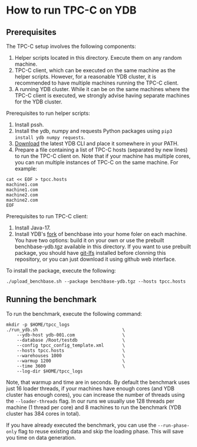 # How to run TPC-C on YDB

## Prerequisites

The TPC-C setup involves the following components:
1. Helper scripts located in this directory. Execute them on any random machine.
2. TPC-C client, which can be executed on the same machine as the helper scripts. However, for a reasonable YDB cluster, it is recommended to have multiple machines running the TPC-C client.
3. A running YDB cluster. While it can be on the same machines where the TPC-C client is executed, we strongly advise having separate machines for the YDB cluster.

Prerequisites to run helper scripts:
1. Install pssh.
2. Install the ydb, numpy and requests Python packages using `pip3 install ydb numpy requests`.
3. [Download](https://ydb.tech/en/docs/downloads/) the latest YDB CLI and place it somewhere in your PATH.
4. Prepare a file containing a list of TPC-C hosts (separated by new lines) to run the TPC-C client on. Note that if your machine has multiple cores, you can run multiple instances of TPC-C on the same machine. For example:

```
cat << EOF > tpcc.hosts
machine1.com
machine1.com
machine2.com
machine2.com
EOF
```

Prerequisites to run TPC-C client:
1. Install Java-17.
2. Install YDB's [fork](https://github.com/ydb-platform/benchbase) of benchbase into your home foler on each machine.
You have two options: build it on your own or use the prebuilt benchbase-ydb.tgz available in this directory. If you want to use prebuilt package, you should have [git-lfs](https://git-lfs.com/) installed before clonning this repository, or you can just download it using github web interface.

To install the package, execute the following:
```
./upload_benchbase.sh --package benchbase-ydb.tgz --hosts tpcc.hosts
```

## Running the benchmark

To run the benchmark, execute the following command:

```
mkdir -p $HOME/tpcc_logs
./run_ydb.sh                                \
    --ydb-host ydb-001.com                  \
    --database /Root/testdb                 \
    --config tpcc_config_template.xml       \
    --hosts tpcc.hosts                      \
    --warehouses 1000                       \
    --warmup 1200                           \
    --time 3600                             \
    --log-dir $HOME/tpcc_logs
```

Note, that warmup and time are in seconds. By default the benchmark uses just 16 loader threads, if your machines have enough cores (and YDB cluster has enough cores), you can increase the number of threads using the `--loader-threads` flag. In our runs we usually use 128 threads per machine (1 thread per core) and 8 machines to run the benchmark (YDB cluster has 384 cores in total).

If you have already executed the benchmark, you can use the `--run-phase-only` flag to reuse existing data and skip the loading phase. This will save you time on data generation.